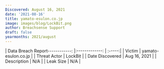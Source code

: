 ```yaml
---
Discovered: August 16, 2021
date: '2021-08-16'
title: yamato-esulon.co.jp
image: images/blog/LockBit.png
author: Breachsense Support
draft: false
yearmonths: 2021/august
---
```


| Data Breach Report------------:   |:-------------:    | :-----:|
| Victim    | yamato-esulon.co.jp      | 
| Threat Actor    | LockBit      | 
| Date Discovered    | Aug 16, 2021      | 
| Description    | N/A      | 
| Leak Size    | N/A      | 

